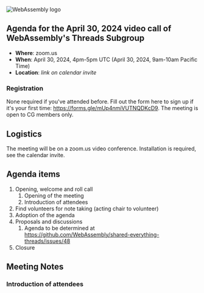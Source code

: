 ![WebAssembly logo](/images/WebAssembly.png)

## Agenda for the April 30, 2024 video call of WebAssembly's Threads Subgroup

- **Where**: zoom.us
- **When**: April 30, 2024, 4pm-5pm UTC (April 30, 2024, 9am-10am Pacific Time)
- **Location**: *link on calendar invite*

### Registration

None required if you've attended before. Fill out the form here to sign up if
it's your first time: https://forms.gle/mUp4nmiVUTNQDKcD9. The meeting is open
to CG members only.

## Logistics

The meeting will be on a zoom.us video conference.
Installation is required, see the calendar invite.

## Agenda items

1. Opening, welcome and roll call
    1. Opening of the meeting
    1. Introduction of attendees
1. Find volunteers for note taking (acting chair to volunteer)
1. Adoption of the agenda
1. Proposals and discussions
    1. Agenda to be determined at https://github.com/WebAssembly/shared-everything-threads/issues/48
1. Closure

## Meeting Notes

### Introduction of attendees
